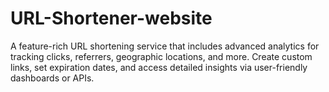 # URL-Shortener-website
A feature-rich URL shortening service that includes advanced analytics for tracking clicks, referrers, geographic locations, and more. Create custom links, set expiration dates, and access detailed insights via user-friendly dashboards or APIs.
